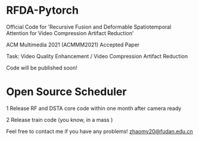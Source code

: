 # RFDA-Pytorch
Official Code for 'Recursive Fusion and Deformable Spatiotemporal Attention for Video Compression Artifact Reduction' 

ACM Multimedia 2021 (ACMMM2021) Accepted Paper 

Task: Video Quality Enhancement / Video Compression Artifact Reduction

Code will be published soon!

# Open Source Scheduler

1 Release RF and DSTA core code within one month after camera ready

2 Release train code (you know, in a mass )

Feel free to contact me if you have any problems! zhaomy20@fudan.edu.cn

